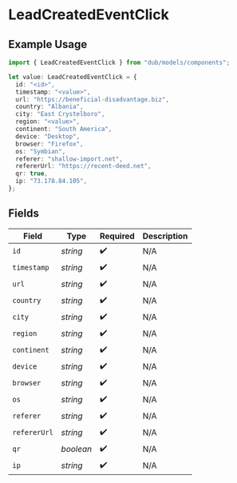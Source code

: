 # LeadCreatedEventClick

## Example Usage

```typescript
import { LeadCreatedEventClick } from "dub/models/components";

let value: LeadCreatedEventClick = {
  id: "<id>",
  timestamp: "<value>",
  url: "https://beneficial-disadvantage.biz",
  country: "Albania",
  city: "East Crystelboro",
  region: "<value>",
  continent: "South America",
  device: "Desktop",
  browser: "Firefox",
  os: "Symbian",
  referer: "shallow-import.net",
  refererUrl: "https://recent-deed.net",
  qr: true,
  ip: "73.178.84.105",
};
```

## Fields

| Field              | Type               | Required           | Description        |
| ------------------ | ------------------ | ------------------ | ------------------ |
| `id`               | *string*           | :heavy_check_mark: | N/A                |
| `timestamp`        | *string*           | :heavy_check_mark: | N/A                |
| `url`              | *string*           | :heavy_check_mark: | N/A                |
| `country`          | *string*           | :heavy_check_mark: | N/A                |
| `city`             | *string*           | :heavy_check_mark: | N/A                |
| `region`           | *string*           | :heavy_check_mark: | N/A                |
| `continent`        | *string*           | :heavy_check_mark: | N/A                |
| `device`           | *string*           | :heavy_check_mark: | N/A                |
| `browser`          | *string*           | :heavy_check_mark: | N/A                |
| `os`               | *string*           | :heavy_check_mark: | N/A                |
| `referer`          | *string*           | :heavy_check_mark: | N/A                |
| `refererUrl`       | *string*           | :heavy_check_mark: | N/A                |
| `qr`               | *boolean*          | :heavy_check_mark: | N/A                |
| `ip`               | *string*           | :heavy_check_mark: | N/A                |